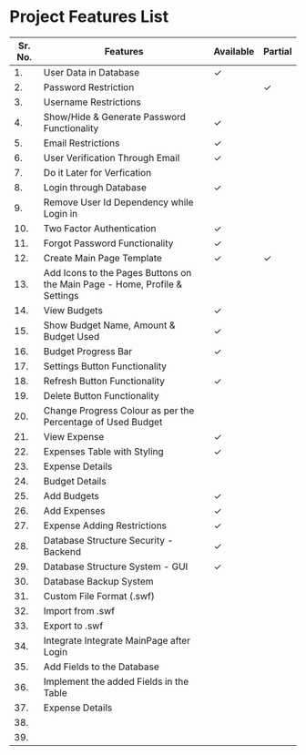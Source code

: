 # Project Features List 

| Sr. No. | Features                                                                   | Available | Partial |
| ------- | -------------------------------------------------------------------------- | --------- | ------- |
| 1.      | User Data in Database                                                      | ✓         |         |
| 2.      | Password Restriction                                                       |           | ✓       |
| 3.      | Username Restrictions                                                      |           |         |
| 4.      | Show/Hide & Generate Password Functionality                                | ✓         |         |
| 5.      | Email Restrictions                                                         | ✓         |         |
| 6.      | User Verification Through Email                                            | ✓         |         |
| 7.      | Do it Later for Verfication                                                |           |         |
| 8.      | Login through Database                                                     | ✓         |         |
| 9.      | Remove User Id Dependency while Login in                                   |           |         |
| 10.     | Two Factor Authentication                                                  | ✓         |         |
| 11.     | Forgot Password Functionality                                              | ✓         |         |
| 12.     | Create Main Page Template                                                  | ✓         | ✓         |
| 13.     | Add Icons to the Pages Buttons on the Main Page - Home, Profile & Settings |           |         |
| 14.     | View Budgets                                                               | ✓         |         |
| 15.     | Show Budget Name, Amount & Budget Used                                     | ✓         |         |
| 16.     | Budget Progress Bar                                                        | ✓         |         |
| 17.     | Settings Button Functionality                                              |           |         |
| 18.     | Refresh Button Functionality                                               | ✓         |         |
| 19.     | Delete Button Functionality                                                |           |         |
| 20.     | Change Progress Colour as per the Percentage of Used Budget                |           |         |
| 21.     | View Expense                                                               | ✓         |         |
| 22.     | Expenses Table with Styling                                                | ✓         |         |
| 23.     | Expense Details                                                            |           |         |
| 24.     | Budget Details                                                             |           |         |
| 25.     | Add Budgets                                                                | ✓         |         |
| 26.     | Add Expenses                                                               | ✓          |         |
| 27.     | Expense Adding Restrictions                                                | ✓          |         |
| 28.     | Database Structure Security - Backend                                      | ✓         |         |
| 29.     | Database Structure System - GUI                                            | ✓         |         |
| 30.     | Database Backup System                                                     |           |         |
| 31.     | Custom File Format (.swf)                                                  |           |         |
| 32.     | Import from .swf                                                           |           |         |
| 33.     | Export to .swf                                                             |           |         |
| 34.     | Integrate Integrate MainPage after Login                                   |           |         |
| 35.     | Add Fields to the Database                                   |           |         |
| 36.     | Implement the added Fields in the Table                                   |           |         |
| 37.     | Expense Details                                   |           |         |
| 38.     |                                    |           |         |
| 39.     |                                    |           |         |
